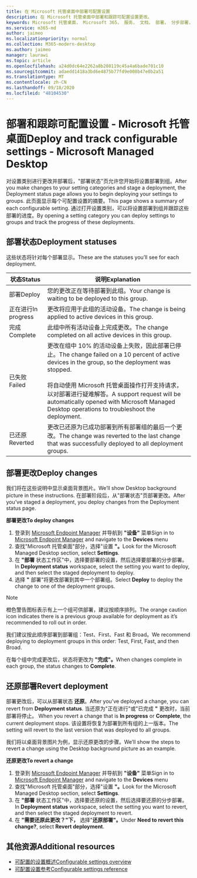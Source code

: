 ```yaml
---
title: 在 Microsoft 托管桌面中部署可配置设置
description: 在 Microsoft 托管桌面中部署和跟踪可配置设置更改。
keywords: Microsoft 托管桌面， Microsoft 365， 服务， 文档， 部署， 分步部署， 可配置设置
ms.service: m365-md
author: jaimeo
ms.localizationpriority: normal
ms.collection: M365-modern-desktop
ms.author: jaimeo
manager: laurawi
ms.topic: article
ms.openlocfilehash: a24d0dc64e2262a8b208119c45a4a6bade701c10
ms.sourcegitcommit: adaedd1418a3bd6e4875b77fd9e008b47e0b2a51
ms.translationtype: MT
ms.contentlocale: zh-CN
ms.lasthandoff: 09/18/2020
ms.locfileid: "48104530"
---
```

# <a name="deploy-and-track-configurable-settings---microsoft-managed-desktop"></a><span data-ttu-id="7e45b-104">部署和跟踪可配置设置 - Microsoft 托管桌面</span><span class="sxs-lookup"><span data-stu-id="7e45b-104">Deploy and track configurable settings - Microsoft Managed Desktop</span></span>

<span data-ttu-id="7e45b-105">对设置类别进行更改并部署后，"部署状态"页允许您开始将设置部署到组。</span><span class="sxs-lookup"><span data-stu-id="7e45b-105">After you make changes to your setting categories and stage a deployment, the Deployment status page allows you to begin deploying your settings to groups.</span></span> <span data-ttu-id="7e45b-106">此页面显示每个可配置设置的摘要。</span><span class="sxs-lookup"><span data-stu-id="7e45b-106">This page shows a summary of each configurable setting.</span></span> <span data-ttu-id="7e45b-107">通过打开设置类别，可以将设置部署到组并跟踪这些部署的进度。</span><span class="sxs-lookup"><span data-stu-id="7e45b-107">By opening a setting category you can deploy settings to groups and track the progress of these deployments.</span></span>

## <a name="deployment-statuses"></a><span data-ttu-id="7e45b-108">部署状态</span><span class="sxs-lookup"><span data-stu-id="7e45b-108">Deployment statuses</span></span> 

<span data-ttu-id="7e45b-109">这些状态将针对每个部署显示。</span><span class="sxs-lookup"><span data-stu-id="7e45b-109">These are the statuses you’ll see for each deployment.</span></span>

<span data-ttu-id="7e45b-110">状态</span><span class="sxs-lookup"><span data-stu-id="7e45b-110">Status</span></span>  | <span data-ttu-id="7e45b-111">说明</span><span class="sxs-lookup"><span data-stu-id="7e45b-111">Explanation</span></span> 
--- | --- 
<span data-ttu-id="7e45b-112">部署</span><span class="sxs-lookup"><span data-stu-id="7e45b-112">Deploy</span></span> | <span data-ttu-id="7e45b-113">您的更改正在等待部署到此组。</span><span class="sxs-lookup"><span data-stu-id="7e45b-113">Your change is waiting to be deployed to this group.</span></span>
<span data-ttu-id="7e45b-114">正在进行</span><span class="sxs-lookup"><span data-stu-id="7e45b-114">In progress</span></span> | <span data-ttu-id="7e45b-115">更改将应用于此组的活动设备。</span><span class="sxs-lookup"><span data-stu-id="7e45b-115">The change is being applied to active devices in this group.</span></span> 
<span data-ttu-id="7e45b-116">完成</span><span class="sxs-lookup"><span data-stu-id="7e45b-116">Complete</span></span> | <span data-ttu-id="7e45b-117">此组中所有活动设备上完成更改。</span><span class="sxs-lookup"><span data-stu-id="7e45b-117">The change completed on all active devices in this group.</span></span> 
<span data-ttu-id="7e45b-118">已失败</span><span class="sxs-lookup"><span data-stu-id="7e45b-118">Failed</span></span> | <span data-ttu-id="7e45b-119">更改在组中 10% 的活动设备上失败，因此部署已停止。</span><span class="sxs-lookup"><span data-stu-id="7e45b-119">The change failed on a 10 percent of active devices in the group, so the deployment was stopped.</span></span><br><br> <span data-ttu-id="7e45b-120">将自动使用 Microsoft 托管桌面操作打开支持请求，以对部署进行疑难解答。</span><span class="sxs-lookup"><span data-stu-id="7e45b-120">A support request will be automatically opened with Microsoft Managed Desktop operations to troubleshoot the deployment.</span></span> 
<span data-ttu-id="7e45b-121">已还原</span><span class="sxs-lookup"><span data-stu-id="7e45b-121">Reverted</span></span> | <span data-ttu-id="7e45b-122">更改已还原为已成功部署到所有部署组的最后一个更改。</span><span class="sxs-lookup"><span data-stu-id="7e45b-122">The change was reverted to the last change that was successfully deployed to all deployment groups.</span></span>

## <a name="deploy-changes"></a><span data-ttu-id="7e45b-123">部署更改</span><span class="sxs-lookup"><span data-stu-id="7e45b-123">Deploy changes</span></span>

<span data-ttu-id="7e45b-124">我们将在这些说明中显示桌面背景图片。</span><span class="sxs-lookup"><span data-stu-id="7e45b-124">We’ll show Desktop background picture in these instructions.</span></span> <span data-ttu-id="7e45b-125">在部署阶段后，从"部署状态"页部署更改。</span><span class="sxs-lookup"><span data-stu-id="7e45b-125">After you’ve staged a deployment, you deploy changes from the Deployment status page.</span></span> 

<span data-ttu-id="7e45b-126">**部署更改**</span><span class="sxs-lookup"><span data-stu-id="7e45b-126">**To deploy changes**</span></span>

1. <span data-ttu-id="7e45b-127">登录到 [Microsoft Endpoint Manager](https://endpoint.microsoft.com/) 并导航到 **"设备"** 菜单</span><span class="sxs-lookup"><span data-stu-id="7e45b-127">Sign in to [Microsoft Endpoint Manager](https://endpoint.microsoft.com/) and navigate to the **Devices** menu</span></span>
2. <span data-ttu-id="7e45b-128">查找"Microsoft 托管桌面"部分，选择"设置 **"。**</span><span class="sxs-lookup"><span data-stu-id="7e45b-128">Look for the Microsoft Managed Desktop section, select **Settings**.</span></span>
3. <span data-ttu-id="7e45b-129">在 **"部署** 状态工作区"中，选择要部署的设置，然后选择要部署的分步部署。</span><span class="sxs-lookup"><span data-stu-id="7e45b-129">In **Deployment status** workspace, select the setting you want to deploy, and then select the staged deployment to deploy.</span></span>
4. <span data-ttu-id="7e45b-130">选择 **"** 部署"将更改部署到其中一个部署组。</span><span class="sxs-lookup"><span data-stu-id="7e45b-130">Select **Deploy** to deploy the change to one of the deployment groups.</span></span>

> [!NOTE] 
> <span data-ttu-id="7e45b-131">橙色警告图标表示有上一个组可供部署，建议按顺序排列。</span><span class="sxs-lookup"><span data-stu-id="7e45b-131">The orange caution icon indicates there is a previous group available for deployment as it’s recommended to roll out in order.</span></span> 

<!-- Needs picture updated to show MEM ![Deployment status workspace. Trusted sites pane on the right. In the Deployment groups section are three columns: deployment groups, devices, and status. In the status column, "deploy" is highlighted.](../../media/1deployedit.png) -->

<span data-ttu-id="7e45b-132">我们建议按此顺序部署到部署组：Test、First、Fast 和 Broad。</span><span class="sxs-lookup"><span data-stu-id="7e45b-132">We recommend deploying to deployment groups in this order: Test, First, Fast, and then Broad.</span></span> 

<span data-ttu-id="7e45b-133">在每个组中完成更改后，状态将更改为 **"完成"。**</span><span class="sxs-lookup"><span data-stu-id="7e45b-133">When changes complete in each group, the status changes to **Complete**.</span></span>

<!-- Needs picture updated to show MEM ![Deployment status workspace with columns for date updated, version, test, first, fast, and broad. The Proxy row is expanded, showing a dated setting flagged as "complete" in each of the four deployment groups.](../../media/2completeedit.png) -->

## <a name="revert-deployment"></a><span data-ttu-id="7e45b-134">还原部署</span><span class="sxs-lookup"><span data-stu-id="7e45b-134">Revert deployment</span></span>

<span data-ttu-id="7e45b-135">部署更改后，可以从部署状态 **还原**。</span><span class="sxs-lookup"><span data-stu-id="7e45b-135">After you’ve deployed a change, you can revert from **Deployment status**.</span></span> <span data-ttu-id="7e45b-136">当还原为"正在进行"或"已完成 **"** 更改时，当前部署将停止。 </span><span class="sxs-lookup"><span data-stu-id="7e45b-136">When you revert a change that is **In progress** or **Complete**, the current deployment stops.</span></span> <span data-ttu-id="7e45b-137">该设置将恢复为部署到所有组的上一版本。</span><span class="sxs-lookup"><span data-stu-id="7e45b-137">The setting will revert to the last version that was deployed to all groups.</span></span> 

<span data-ttu-id="7e45b-138">我们将以桌面背景图片为例，显示还原更改的步骤。</span><span class="sxs-lookup"><span data-stu-id="7e45b-138">We’ll show the steps to revert a change using the Desktop background picture as an example.</span></span> 

<span data-ttu-id="7e45b-139">**还原更改**</span><span class="sxs-lookup"><span data-stu-id="7e45b-139">**To revert a change**</span></span>
1. <span data-ttu-id="7e45b-140">登录到 [Microsoft Endpoint Manager](https://endpoint.microsoft.com/) 并导航到 **"设备"** 菜单</span><span class="sxs-lookup"><span data-stu-id="7e45b-140">Sign in to [Microsoft Endpoint Manager](https://endpoint.microsoft.com/) and navigate to the **Devices** menu</span></span>
2. <span data-ttu-id="7e45b-141">查找"Microsoft 托管桌面"部分，选择"设置 **"。**</span><span class="sxs-lookup"><span data-stu-id="7e45b-141">Look for the Microsoft Managed Desktop section, select **Settings**.</span></span>
3. <span data-ttu-id="7e45b-142">在 **"部署** 状态工作区"中，选择要还原的设置，然后选择要还原的分步部署。</span><span class="sxs-lookup"><span data-stu-id="7e45b-142">In **Deployment status** workspace, select the setting you want to revert, and then select the staged deployment to revert.</span></span>
4. <span data-ttu-id="7e45b-143">在 **"需要还原此更改？"下，** 选择"**还原部署"。**</span><span class="sxs-lookup"><span data-stu-id="7e45b-143">Under **Need to revert this change?**, select **Revert deployment**.</span></span>

<!-- Needs picture updated to show MEM ![Deployment status workspace. Browser start pages is selected, opening a pane on the right side with data about the submitted change and its status. At the bottom is the "need to revert this change" area where you can select "Revert deployment."](../../media/3revert.png) -->

## <a name="additional-resources"></a><span data-ttu-id="7e45b-144">其他资源</span><span class="sxs-lookup"><span data-stu-id="7e45b-144">Additional resources</span></span>
- [<span data-ttu-id="7e45b-145">可配置的设置概述</span><span class="sxs-lookup"><span data-stu-id="7e45b-145">Configurable settings overview</span></span>](config-setting-overview.md)
- [<span data-ttu-id="7e45b-146">可配置设置参考</span><span class="sxs-lookup"><span data-stu-id="7e45b-146">Configurable settings reference</span></span>](config-setting-ref.md) 

